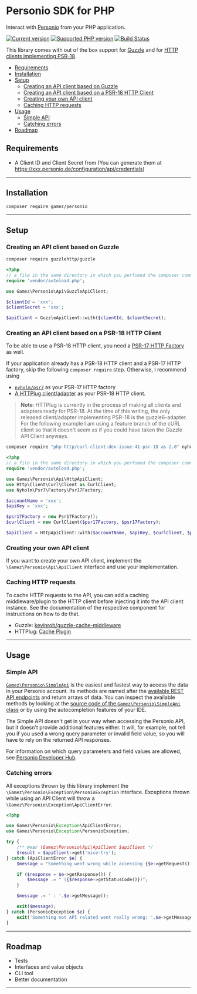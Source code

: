 # Personio SDK for PHP

Interact with [Personio](https://www.personio.de) from your PHP application.

[![Current version](https://img.shields.io/packagist/v/gamez/personio.svg)](https://packagist.org/packages/gamez/personio)
[![Supported PHP version](https://img.shields.io/packagist/php-v/gamez/personio.svg)]()
[![Build Status](https://travis-ci.org/gamez/personio-php.svg?branch=master)](https://travis-ci.org/gamez/personio-php)

This library comes with out of the box support for [Guzzle](http://docs.guzzlephp.org/en/stable/)
and for [HTTP clients implementing PSR-18](https://packagist.org/providers/psr/http-client-implementation).

* [Requirements](#requirements)
* [Installation](#installation)
* [Setup](#setup)
  * [Creating an API client based on Guzzle](#creating-an-api-client-based-on-guzzle)
  * [Creating an API client based on a PSR-18 HTTP Client](#creating-an-api-client-based-on-a-psr-18-http-client)
  * [Creating your own API client](#creating-your-own-api-client)
  * [Caching HTTP requests](#caching-http-requests)
* [Usage](#usage)
  * [Simple API](#simple-api)
  * [Catching errors](#catching-errors)
* [Roadmap](#roadmap)

## Requirements

- A Client ID and Client Secret from (You can generate them at https://xxx.personio.de/configuration/api/credentials)

---

## Installation

```bash
composer require gamez/personio
```

---

## Setup

### Creating an API client based on Guzzle

```bash
composer require guzzlehttp/guzzle
``` 

```php
<?php
// a file in the same directory in which you perfomed the composer command(s)
require 'vendor/autoload.php';

use Gamez\Personio\Api\GuzzleApiClient;

$clientId = 'xxx';
$clientSecret = 'xxx';

$apiClient = GuzzleApiClient::with($clientId, $clientSecret);
```

### Creating an API client based on a PSR-18 HTTP Client

To be able to use a PSR-18 HTTP client, you need a 
[PSR-17 HTTP Factory](https://packagist.org/providers/psr/http-factory-implementation) as well.

If your application already has a PSR-18 HTTP client and a PSR-17 HTTP factory, skip the following
`composer require` step. Otherwise, I recommend using 

* [`nyholm/psr7`](https://github.com/Nyholm/psr7) as your PSR-17 HTTP factory
* [A HTTPlug client/adapter](http://docs.php-http.org/en/latest/clients.html) as your PSR-18 HTTP client. 

> **Note**: HTTPlug is currently in the process of making all clients and adapters ready for PSR-18. At the
> time of this writing, the only released client/adapter implementing PSR-18 is the guzzle6-adapter.
> For the following example I am using a feature branch of the cURL client so that it doesn't seem
> as if you could have taken the Guzzle API Client anyways.

```bash
composer require "php-http/curl-client:dev-issue-41-psr-18 as 2.0" nyholm/psr7
```

```php
<?php
// a file in the same directory in which you perfomed the composer command(s)
require 'vendor/autoload.php';

use Gamez\Personio\Api\HttpApiClient;
use Http\Client\Curl\Client as CurlClient;
use Nyholm\Psr7\Factory\Psr17Factory;

$accountName = 'xxx';
$apiKey = 'xxx';

$psr17Factory = new Psr17Factory();
$curlClient = new CurlClient($psr17Factory, $psr17Factory);

$apiClient = HttpApiClient::with($accountName, $apiKey, $curlClient, $psr17Factory);
```

### Creating your own API client

If you want to create your own API client, implement the `\Gamez\Personio\Api\ApiClient` interface
and use your implementation.

### Caching HTTP requests

To cache HTTP requests to the API, you can add a caching middleware/plugin to the HTTP client
before injecting it into the API client instance. See the documentation of the respective
component for instructions on how to do that.

* Guzzle: [kevinrob/guzzle-cache-middleware](https://github.com/Kevinrob/guzzle-cache-middleware)
* HTTPlug: [Cache Plugin](http://docs.php-http.org/en/latest/plugins/cache.html)

---

## Usage

### Simple API

[`Gamez\Personio\SimpleApi`](./src/SimpleApi.php) is the easiest and fastest way to access the data in your 
Personio account. Its methods are named after the [available REST API endpoints](https://developer.personio.de/v1.0/reference) 
and return arrays of data. You can inspect the available methods by looking at the
[source code of the `Gamez\Personio\SimpleApi` class](./src/SimpleApi.php) or by using the 
autocompletion features of your IDE.

The Simple API doesn't get in your way when accessing the Personio API, but it doesn't provide additional 
features either. It will, for example, not tell you if you used a wrong query parameter or invalid
field value, so you will have to rely on the returned API responses.

For information on which query parameters and field values are allowed, see 
[Personio Developer Hub](https://developer.personio.de/v1.0/reference).

### Catching errors

All exceptions thrown by this library implement the `\Gamez\Personio\Exception\PersonioException` interface.
Exceptions thrown while using an API Client will throw a `\Gamez\Personio\Exception\ApiClientError`.

```php
<?php 

use Gamez\Personio\Exception\ApiClientError;
use Gamez\Personio\Exception\PersonioException;

try {
    /** @var \Gamez\Personio\Api\ApiClient $apiClient */
    $result = $apiClient->get('nice-try');
} catch (ApiClientError $e) {
    $message = "Something went wrong while accessing {$e->getRequest()->getUri()}";

    if ($response = $e->getResponse()) {
        $message .= " ({$response->getStatusCode()})";
    }

    $message .= ' : '.$e->getMessage();

    exit($message);
} catch (PersonioException $e) {
    exit('Something not API related went really wrong: '.$e->getMessage());
}
```

---

## Roadmap

* Tests
* Interfaces and value objects
* CLI tool
* Better documentation

---
